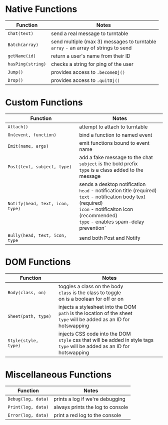 # Native Functions

Function | Notes
-------- | -----
`Chat(text)` | send a real message to turntable
`Batch(array)` | send multiple (max 3) messages to turntable<br />`array` - an array of strings to send
`getName(id)` | return a user's name from their ID
`hasPing(string)` | checks a string for ping of the user
`Jump()` | provides access to `.becomeDj()`
`Drop()` | provides access to `.quitDj()`

# Custom Functions

Function | Notes
-------- | -----
`Attach()` | attempt to attach to turntable
`On(event, function)` | bind a function to named event
`Emit(name, args)` | emit functions bound to event name
`Post(text, subject, type)` | add a fake message to the chat<br />`subject` is the bold prefix<br />`type` is a class added to the message
`Notify(head, text, icon, type)` | sends a desktop notification<br />`head` - notification title (required) <br />`text` - notification body text (required)<br />`icon` - notificaiton icon (recommended)<br />`type` - enables spam-delay prevention`
`Bully(head, text, icon, type` | send both Post and Notify

# DOM Functions

Function | Notes
-------- | -----
`Body(class, on)` | toggles a class on the body<br />`class` is the class to toggle<br />on is a boolean for off or on
`Sheet(path, type)` | injects a stylesheet into the DOM<br />`path` is the location of the sheet<br />`type` will be added as an ID for hotswapping
`Style(style, type)` | injects CSS code into the DOM<br />`style` css that will be added in style tags<br />`type` will be added as an ID for hotswapping

# Miscellaneous Functions

Function | Notes
-------- | -----
`Debug(log, data)` | prints a log if we're debugging
`Print(log, data)` | always prints the log to console
`Error(log, data)` | print a red log to the console